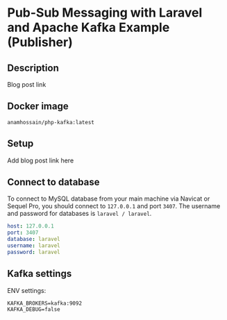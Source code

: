# Pub-Sub Messaging with Laravel and Apache Kafka Example (Publisher)

## Description
Blog post link

## Docker image

```
anamhossain/php-kafka:latest
```

## Setup

Add blog post link here

## Connect to database

To connect to MySQL database from your main machine via Navicat or Sequel Pro, you should connect to `127.0.0.1` and port `3407`. The username and password for databases is `laravel / laravel`.

```yml
host: 127.0.0.1
port: 3407
database: laravel
username: laravel
password: laravel
```

## Kafka settings

ENV settings:
```
KAFKA_BROKERS=kafka:9092
KAFKA_DEBUG=false
```


